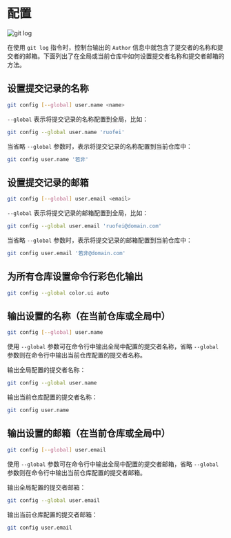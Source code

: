 # 配置

![git log](https://gitee.com/smpower/oss/raw/master/git/RfYgjR.png)

在使用 `git log` 指令时，控制台输出的 `Author` 信息中就包含了提交者的名称和提交者的邮箱。下面列出了在全局或当前仓库中如何设置提交者名称和提交者邮箱的方法。

## 设置提交记录的名称

``` sh
git config [--global] user.name <name>
```

`--global` 表示将提交记录的名称配置到全局，比如：

``` sh
git config --global user.name 'ruofei'
```

当省略 `--global` 参数时，表示将提交记录的名称配置到当前仓库中：

``` sh
git config user.name '若非'
```

## 设置提交记录的邮箱

``` sh
git config [--global] user.email <email>
```

`--global` 表示将提交记录的邮箱配置到全局，比如：

``` sh
git config --global user.email 'ruofei@domain.com'
```

当省略 `--global` 参数时，表示将提交记录的邮箱配置到当前仓库中：

``` sh
git config user.email '若非@domain.com'
```

## 为所有仓库设置命令行彩色化输出

``` sh
git config --global color.ui auto
```

## 输出设置的名称（在当前仓库或全局中）

``` sh
git config [--global] user.name
```

使用 `--global` 参数可在命令行中输出全局中配置的提交者名称，省略 `--global` 参数则在命令行中输出当前仓库配置的提交者名称。

输出全局配置的提交者名称：

``` sh
git config --global user.name
```

输出当前仓库配置的提交者名称：

``` sh
git config user.name
```

## 输出设置的邮箱（在当前仓库或全局中）

``` sh
git config [--global] user.email
```

使用 `--global` 参数可在命令行中输出全局中配置的提交者邮箱，省略 `--global` 参数则在命令行中输出当前仓库配置的提交者邮箱。

输出全局配置的提交者邮箱：

``` sh
git config --global user.email
```

输出当前仓库配置的提交者邮箱：

``` sh
git config user.email
```
